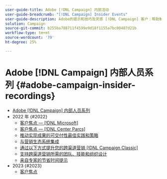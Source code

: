 ```yaml
---
user-guide-title: Adobe [!DNL Campaign] 内部活动
user-guide-breadcrumb: "[!DNL Campaign] Insider Events"
user-guide-description: Adobe的提示和技巧及灵感 [!DNL Campaign] 客户：帮助制定跨渠道营销策略、提升团队营销从业者的技能，以及帮助组织推出更高级的跨渠道营销策略。
solution: Campaign
source-git-commit: b255ba788711f4599e9d18f1155a7bc00487d21b
workflow-type: tm+mt
source-wordcount: '79'
ht-degree: 25%

---
```



# Adobe [!DNL Campaign] 内部人员系列 {#adobe-campaign-insider-recordings}

+ [Adobe [!DNL Campaign] 内部人员系列](overview.md)
+ 2022 年 {#2022}
   + [客户焦点 —  [!DNL Microsoft]](2022/microsoft.md)
   + [客户焦点 —  [!DNL Center Parcs]](2022/center-parcs.md)
   + [推动实现成果的可交付性最佳实践和策略](2022/deliverability-best-practices.md)
   + [与营销生态系统集成](2022/integrations.md)
   + [通过以下方式提升您的跨渠道营销 [!DNL Campaign Classic]](2022/cross-channel.md)
   + [支持跨渠道营销所需的团队、技能和组织设计](2022/team-skills-org-design.md)
   + [来自专家的节省时间提示](2022/tips.md)
+ 2023 {#2023}
   + [客户焦点](2023/customer-spotlight-center-parcs.md)
